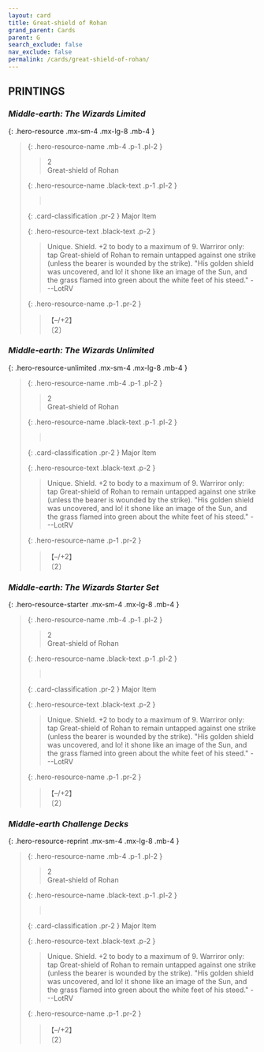 ```yaml
---
layout: card
title: Great-shield of Rohan
grand_parent: Cards
parent: G
search_exclude: false
nav_exclude: false
permalink: /cards/great-shield-of-rohan/
---
```


## PRINTINGS


### _Middle-earth: The Wizards Limited_

{: .hero-resource .mx-sm-4 .mx-lg-8 .mb-4 }
> {: .hero-resource-name .mb-4 .p-1 .pl-2 }
> > <div class="card-mp">2</div>
> > <div class="card-name">Great-shield of Rohan</div>
>
> {: .hero-resource-name .black-text .p-1 .pl-2 }
> > &nbsp;
>
> {: .card-classification .pr-2 }
> Major Item
>
> {: .hero-resource-text .black-text .p-2 }
> > Unique. Shield. +2 to body to a maximum of 9. Warriror only: tap Great-shield of Rohan to remain untapped against one strike (unless the bearer is wounded by the strike).  "His golden shield was uncovered, and lo! it shone like an image of the Sun, and the grass flamed into green about the white feet of his steed." ---LotRV 
> 
> {: .hero-resource-name .p-1 .pr-2 }
> > <div class="card-shield">【&ndash;/+2】</div>
> > <div class="card-corruption">〔2〕</div>

### _Middle-earth: The Wizards Unlimited_

{: .hero-resource-unlimited .mx-sm-4 .mx-lg-8 .mb-4 }
> {: .hero-resource-name .mb-4 .p-1 .pl-2 }
> > <div class="card-mp">2</div>
> > <div class="card-name">Great-shield of Rohan</div>
>
> {: .hero-resource-name .black-text .p-1 .pl-2 }
> > &nbsp;
>
> {: .card-classification .pr-2 }
> Major Item
>
> {: .hero-resource-text .black-text .p-2 }
> > Unique. Shield. +2 to body to a maximum of 9. Warriror only: tap Great-shield of Rohan to remain untapped against one strike (unless the bearer is wounded by the strike).  "His golden shield was uncovered, and lo! it shone like an image of the Sun, and the grass flamed into green about the white feet of his steed." ---LotRV 
> 
> {: .hero-resource-name .p-1 .pr-2 }
> > <div class="card-shield">【&ndash;/+2】</div>
> > <div class="card-corruption">〔2〕</div>

### _Middle-earth: The Wizards Starter Set_

{: .hero-resource-starter .mx-sm-4 .mx-lg-8 .mb-4 }
> {: .hero-resource-name .mb-4 .p-1 .pl-2 }
> > <div class="card-mp">2</div>
> > <div class="card-name">Great-shield of Rohan</div>
>
> {: .hero-resource-name .black-text .p-1 .pl-2 }
> > &nbsp;
>
> {: .card-classification .pr-2 }
> Major Item
>
> {: .hero-resource-text .black-text .p-2 }
> > Unique. Shield. +2 to body to a maximum of 9. Warriror only: tap Great-shield of Rohan to remain untapped against one strike (unless the bearer is wounded by the strike).  "His golden shield was uncovered, and lo! it shone like an image of the Sun, and the grass flamed into green about the white feet of his steed." ---LotRV 
> 
> {: .hero-resource-name .p-1 .pr-2 }
> > <div class="card-shield">【&ndash;/+2】</div>
> > <div class="card-corruption">〔2〕</div>

### _Middle-earth Challenge Decks_

{: .hero-resource-reprint .mx-sm-4 .mx-lg-8 .mb-4 }
> {: .hero-resource-name .mb-4 .p-1 .pl-2 }
> > <div class="card-mp">2</div>
> > <div class="card-name">Great-shield of Rohan</div>
>
> {: .hero-resource-name .black-text .p-1 .pl-2 }
> > &nbsp;
>
> {: .card-classification .pr-2 }
> Major Item
>
> {: .hero-resource-text .black-text .p-2 }
> > Unique. Shield. +2 to body to a maximum of 9. Warriror only: tap Great-shield of Rohan to remain untapped against one strike (unless the bearer is wounded by the strike).  "His golden shield was uncovered, and lo! it shone like an image of the Sun, and the grass flamed into green about the white feet of his steed." ---LotRV 
> 
> {: .hero-resource-name .p-1 .pr-2 }
> > <div class="card-shield">【&ndash;/+2】</div>
> > <div class="card-corruption">〔2〕</div>
